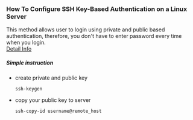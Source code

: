 ### How To Configure SSH Key-Based Authentication on a Linux Server
This method allows user to login using private and public based authentication,
therefore, you don't have to enter password every time when you login.   
[Detail Info](https://www.digitalocean.com/community/tutorials/how-to-configure-ssh-key-based-authentication-on-a-linux-server)

##### Simple instruction
- create private and public key

      ssh-keygen

- copy your public key to server

      ssh-copy-id username@remote_host
